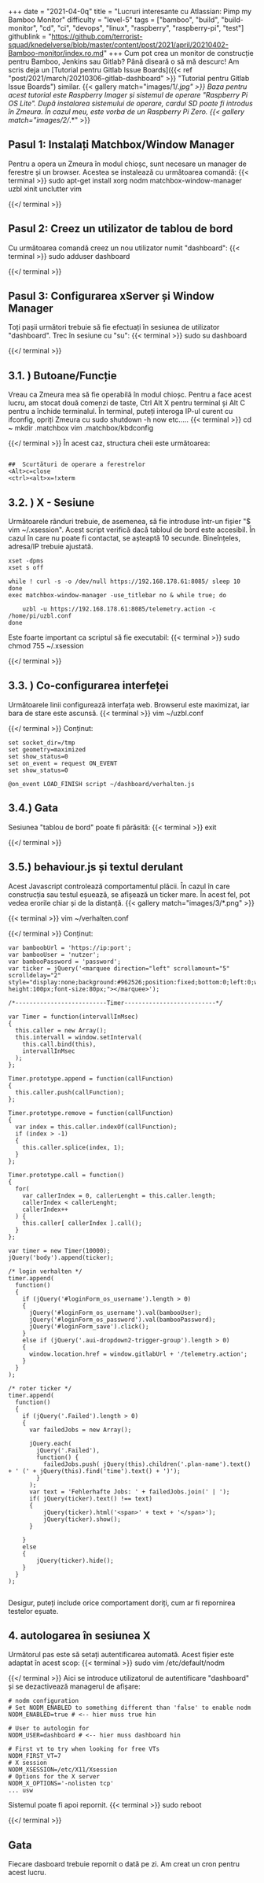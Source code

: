 +++
date = "2021-04-0q"
title = "Lucruri interesante cu Atlassian: Pimp my Bamboo Monitor"
difficulty = "level-5"
tags = ["bamboo", "build", "build-monitor", "cd", "ci", "devops", "linux", "raspberry", "raspberry-pi", "test"]
githublink = "https://github.com/terrorist-squad/knedelverse/blob/master/content/post/2021/april/20210402-Bamboo-monitor/index.ro.md"
+++
Cum pot crea un monitor de construcție pentru Bamboo, Jenkins sau Gitlab? Până diseară o să mă descurc! Am scris deja un [Tutorial pentru Gitlab Issue Boards]({{< ref "post/2021/march/20210306-gitlab-dashboard" >}} "Tutorial pentru Gitlab Issue Boards") similar.
{{< gallery match="images/1/*.jpg" >}}
Baza pentru acest tutorial este Raspberry Imager și sistemul de operare "Raspberry Pi OS Lite". După instalarea sistemului de operare, cardul SD poate fi introdus în Zmeura. În cazul meu, este vorba de un Raspberry Pi Zero.
{{< gallery match="images/2/*.*" >}}

## Pasul 1: Instalați Matchbox/Window Manager
Pentru a opera un Zmeura în modul chioșc, sunt necesare un manager de ferestre și un browser. Acestea se instalează cu următoarea comandă:
{{< terminal >}}
sudo apt-get install xorg nodm matchbox-window-manager uzbl xinit unclutter vim

{{</ terminal >}}

## Pasul 2: Creez un utilizator de tablou de bord
Cu următoarea comandă creez un nou utilizator numit "dashboard":
{{< terminal >}}
sudo adduser dashboard

{{</ terminal >}}

## Pasul 3: Configurarea xServer și Window Manager
Toți pașii următori trebuie să fie efectuați în sesiunea de utilizator "dashboard". Trec în sesiune cu "su":
{{< terminal >}}
sudo su dashboard

{{</ terminal >}}

##  3.1. ) Butoane/Funcție
Vreau ca Zmeura mea să fie operabilă în modul chioșc. Pentru a face acest lucru, am stocat două comenzi de taste, Ctrl Alt X pentru terminal și Alt C pentru a închide terminalul. În terminal, puteți interoga IP-ul curent cu ifconfig, opriți Zmeura cu sudo shutdown -h now etc.....
{{< terminal >}}
cd ~
mkdir .matchbox
vim .matchbox/kbdconfig

{{</ terminal >}}
În acest caz, structura cheii este următoarea:
```

##  Scurtături de operare a ferestrelor
<Alt>c=close
<ctrl><alt>x=!xterm

```

##  3.2. ) X - Sesiune
Următoarele rânduri trebuie, de asemenea, să fie introduse într-un fișier "$ vim ~/.xsession". Acest script verifică dacă tabloul de bord este accesibil. În cazul în care nu poate fi contactat, se așteaptă 10 secunde. Bineînțeles, adresa/IP trebuie ajustată.
```
xset -dpms
xset s off

while ! curl -s -o /dev/null https://192.168.178.61:8085/ sleep 10
done
exec matchbox-window-manager -use_titlebar no & while true; do
   
    uzbl -u https://192.168.178.61:8085/telemetry.action -c /home/pi/uzbl.conf
done

```
Este foarte important ca scriptul să fie executabil:
{{< terminal >}}
sudo chmod 755 ~/.xsession

{{</ terminal >}}

##  3.3. ) Co-configurarea interfeței
Următoarele linii configurează interfața web. Browserul este maximizat, iar bara de stare este ascunsă.
{{< terminal >}}
vim ~/uzbl.conf

{{</ terminal >}}
Conținut:
```
set socket_dir=/tmp
set geometry=maximized
set show_status=0
set on_event = request ON_EVENT
set show_status=0

@on_event LOAD_FINISH script ~/dashboard/verhalten.js

```

##  3.4.) Gata
Sesiunea "tablou de bord" poate fi părăsită:
{{< terminal >}}
exit

{{</ terminal >}}

##  3.5.) behaviour.js și textul derulant
Acest Javascript controlează comportamentul plăcii. În cazul în care construcția sau testul eșuează, se afișează un ticker mare. În acest fel, pot vedea erorile chiar și de la distanță.
{{< gallery match="images/3/*.png" >}}

{{< terminal >}}
vim ~/verhalten.conf

{{</ terminal >}}
Conținut:
```
var bamboobUrl = 'https://ip:port';
var bambooUser = 'nutzer';
var bambooPassword = 'password';
var ticker = jQuery('<marquee direction="left" scrollamount="5" scrolldelay="2" style="display:none;background:#962526;position:fixed;bottom:0;left:0;width:100%;line-height:100px;font-size:80px;"></marquee>');

/*--------------------------Timer--------------------------*/

var Timer = function(intervallInMsec)
{
  this.caller = new Array();
  this.intervall = window.setInterval(
    this.call.bind(this),
    intervallInMsec
  );
};

Timer.prototype.append = function(callFunction)
{
  this.caller.push(callFunction);
};

Timer.prototype.remove = function(callFunction)
{
  var index = this.caller.indexOf(callFunction);
  if (index > -1) 
  {
    this.caller.splice(index, 1);
  }
};

Timer.prototype.call = function()
{
  for(
    var callerIndex = 0, callerLenght = this.caller.length;
    callerIndex < callerLenght;
    callerIndex++
  ) {
    this.caller[ callerIndex ].call();
  }
};

var timer = new Timer(10000);
jQuery('body').append(ticker);

/* login verhalten */
timer.append(
  function()
  {
    if (jQuery('#loginForm_os_username').length > 0)
    {
      jQuery('#loginForm_os_username').val(bambooUser);
      jQuery('#loginForm_os_password').val(bambooPassword);
      jQuery('#loginForm_save').click();
    }
    else if (jQuery('.aui-dropdown2-trigger-group').length > 0)
    {
      window.location.href = window.gitlabUrl + '/telemetry.action';
    }
  }
);

/* roter ticker */
timer.append(
  function()
  {
    if (jQuery('.Failed').length > 0)
    {
      var failedJobs = new Array();

      jQuery.each(
        jQuery('.Failed'),
        function() {
          failedJobs.push( jQuery(this).children('.plan-name').text() + ' (' + jQuery(this).find('time').text() + ')');
        }
      );
      var text = 'Fehlerhafte Jobs: ' + failedJobs.join(' | ');
      if( jQuery(ticker).text() !== text) 
      {
          jQuery(ticker).html('<span>' + text + '</span>');
          jQuery(ticker).show();
      }
      
    }
    else
    {
        jQuery(ticker).hide();
    }
  }
);


```
Desigur, puteți include orice comportament doriți, cum ar fi repornirea testelor eșuate.
## 4. autologarea în sesiunea X
Următorul pas este să setați autentificarea automată. Acest fișier este adaptat în acest scop:
{{< terminal >}}
sudo vim /etc/default/nodm

{{</ terminal >}}
Aici se introduce utilizatorul de autentificare "dashboard" și se dezactivează managerul de afișare:
```
# nodm configuration
# Set NODM_ENABLED to something different than 'false' to enable nodm
NODM_ENABLED=true # <-- hier muss true hin

# User to autologin for
NODM_USER=dashboard # <-- hier muss dashboard hin

# First vt to try when looking for free VTs
NODM_FIRST_VT=7
# X session
NODM_XSESSION=/etc/X11/Xsession
# Options for the X server
NODM_X_OPTIONS='-nolisten tcp'
... usw

```
Sistemul poate fi apoi repornit.
{{< terminal >}}
sudo reboot

{{</ terminal >}}

## Gata
Fiecare dasboard trebuie repornit o dată pe zi. Am creat un cron pentru acest lucru.
